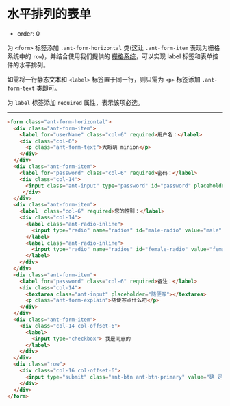 # 水平排列的表单

- order: 0

为 `<form>` 标签添加 `.ant-form-horizontal` 类(这让 `.ant-form-item` 表现为栅格系统中的 `row`)，并结合使用我们提供的 [栅格系统](http://ant.design/components/layout/)，可以实现 label 标签和表单控件的水平排列。

如需将一行静态文本和 `<label>` 标签置于同一行，则只需为 `<p>` 标签添加 `.ant-form-text` 类即可。

为 `label` 标签添加 `required` 属性，表示该项必选。

---

````html
<form class="ant-form-horizontal">
  <div class="ant-form-item">
    <label for="userName" class="col-6" required>用户名：</label>
    <div class="col-6">
      <p class="ant-form-text">大眼萌 minion</p>
    </div>
  </div>
  <div class="ant-form-item">
    <label for="password" class="col-6" required>密码：</label>
    <div class="col-14">
      <input class="ant-input" type="password" id="password" placeholder="请输入密码"/>
	 </div>
  </div>
  <div class="ant-form-item">
    <label  class="col-6" required>您的性别：</label>
    <div class="col-14">
      <label class="ant-radio-inline">
        <input type="radio" name="radios" id="male-radio" value="male" checked> 男的
      </label>
      <label class="ant-radio-inline">
        <input type="radio" name="radios" id="female-radio" value="female"> 女的
      </label>
    </div>
  </div>
  <div class="ant-form-item">
    <label for="password" class="col-6" required>备注：</label>
    <div class="col-14">
      <textarea class="ant-input" placeholder="随便写"></textarea>
      <p class="ant-form-explain">随便写点什么吧</p>
    </div>
  </div>
  <div class="ant-form-item">
    <div class="col-14 col-offset-6">
      <label>
        <input type="checkbox"> 我是同意的
      </label>
    </div>
  </div>
  <div class="row">
    <div class="col-16 col-offset-6">
      <input type="submit" class="ant-btn ant-btn-primary" value="确 定" />
    </div>
  </div>
</form>
````
